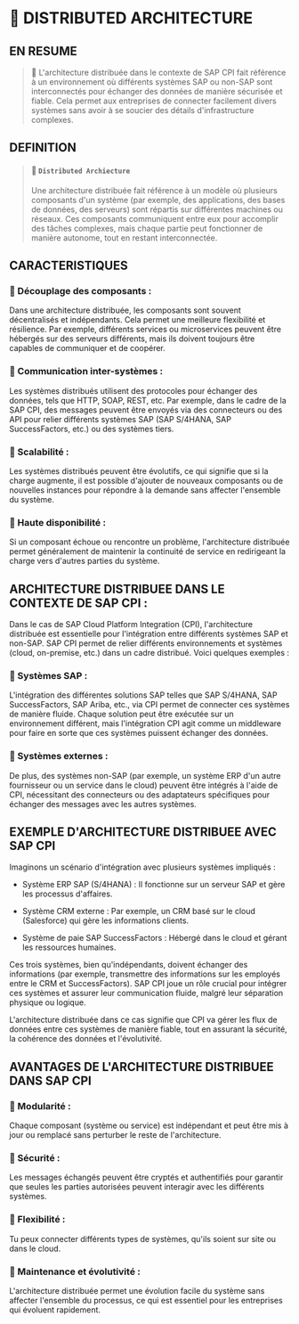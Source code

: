 # 🌸 DISTRIBUTED ARCHITECTURE

## EN RESUME

> 🌺 L'architecture distribuée dans le contexte de SAP CPI fait référence à un environnement où différents systèmes SAP ou non-SAP sont interconnectés pour échanger des données de manière sécurisée et fiable. Cela permet aux entreprises de connecter facilement divers systèmes sans avoir à se soucier des détails d'infrastructure complexes.

## DEFINITION

> #### 🍧 `Distributed Archiecture`
>
> Une architecture distribuée fait référence à un modèle où plusieurs composants d'un système (par exemple, des applications, des bases de données, des serveurs) sont répartis sur différentes machines ou réseaux. Ces composants communiquent entre eux pour accomplir des tâches complexes, mais chaque partie peut fonctionner de manière autonome, tout en restant interconnectée.

## CARACTERISTIQUES

### 💮 Découplage des composants :

Dans une architecture distribuée, les composants sont souvent décentralisés et indépendants. Cela permet une meilleure flexibilité et résilience. Par exemple, différents services ou microservices peuvent être hébergés sur des serveurs différents, mais ils doivent toujours être capables de communiquer et de coopérer.

### 💮 Communication inter-systèmes :

Les systèmes distribués utilisent des protocoles pour échanger des données, tels que HTTP, SOAP, REST, etc. Par exemple, dans le cadre de la SAP CPI, des messages peuvent être envoyés via des connecteurs ou des API pour relier différents systèmes SAP (SAP S/4HANA, SAP SuccessFactors, etc.) ou des systèmes tiers.

### 💮 Scalabilité :

Les systèmes distribués peuvent être évolutifs, ce qui signifie que si la charge augmente, il est possible d'ajouter de nouveaux composants ou de nouvelles instances pour répondre à la demande sans affecter l'ensemble du système.

### 💮 Haute disponibilité :

Si un composant échoue ou rencontre un problème, l'architecture distribuée permet généralement de maintenir la continuité de service en redirigeant la charge vers d'autres parties du système.

## ARCHITECTURE DISTRIBUEE DANS LE CONTEXTE DE SAP CPI :

Dans le cas de SAP Cloud Platform Integration (CPI), l'architecture distribuée est essentielle pour l'intégration entre différents systèmes SAP et non-SAP. SAP CPI permet de relier différents environnements et systèmes (cloud, on-premise, etc.) dans un cadre distribué. Voici quelques exemples :

### 💮 Systèmes SAP :

L'intégration des différentes solutions SAP telles que SAP S/4HANA, SAP SuccessFactors, SAP Ariba, etc., via CPI permet de connecter ces systèmes de manière fluide. Chaque solution peut être exécutée sur un environnement différent, mais l'intégration CPI agit comme un middleware pour faire en sorte que ces systèmes puissent échanger des données.

### 💮 Systèmes externes :

De plus, des systèmes non-SAP (par exemple, un système ERP d'un autre fournisseur ou un service dans le cloud) peuvent être intégrés à l'aide de CPI, nécessitant des connecteurs ou des adaptateurs spécifiques pour échanger des messages avec les autres systèmes.

## EXEMPLE D'ARCHITECTURE DISTRIBUEE AVEC SAP CPI

Imaginons un scénario d'intégration avec plusieurs systèmes impliqués :

- Système ERP SAP (S/4HANA) : Il fonctionne sur un serveur SAP et gère les processus d'affaires.

- Système CRM externe : Par exemple, un CRM basé sur le cloud (Salesforce) qui gère les informations clients.

- Système de paie SAP SuccessFactors : Hébergé dans le cloud et gérant les ressources humaines.

Ces trois systèmes, bien qu'indépendants, doivent échanger des informations (par exemple, transmettre des informations sur les employés entre le CRM et SuccessFactors). SAP CPI joue un rôle crucial pour intégrer ces systèmes et assurer leur communication fluide, malgré leur séparation physique ou logique.

L'architecture distribuée dans ce cas signifie que CPI va gérer les flux de données entre ces systèmes de manière fiable, tout en assurant la sécurité, la cohérence des données et l'évolutivité.

## AVANTAGES DE L'ARCHITECTURE DISTRIBUEE DANS SAP CPI

### 💮 Modularité :

Chaque composant (système ou service) est indépendant et peut être mis à jour ou remplacé sans perturber le reste de l'architecture.

### 💮 Sécurité :

Les messages échangés peuvent être cryptés et authentifiés pour garantir que seules les parties autorisées peuvent interagir avec les différents systèmes.

### 💮 Flexibilité :

Tu peux connecter différents types de systèmes, qu'ils soient sur site ou dans le cloud.

### 💮 Maintenance et évolutivité :

L'architecture distribuée permet une évolution facile du système sans affecter l'ensemble du processus, ce qui est essentiel pour les entreprises qui évoluent rapidement.

